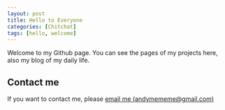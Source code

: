 ```yaml
---
layout: post
title: Hello to Everyone
categories: [Chitchat]
tags: [hello, welcome]
---
```


Welcome to my Github page. You can see the pages of my projects here, also my blog of my daily life.
<!--more-->

## Contact me

If you want to contact me, please [email me (andymememe@gmail.com)](mailto:andymememe@gmail.com)